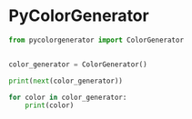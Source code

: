 # PyColorGenerator
```python
from pycolorgenerator import ColorGenerator


color_generator = ColorGenerator()

print(next(color_generator))

for color in color_generator:
	print(color)
```